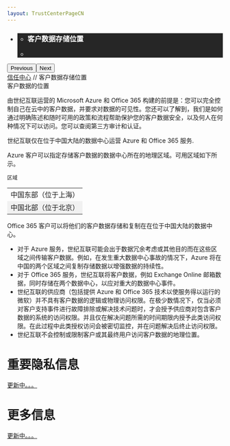 ```yaml
---
layout: TrustCenterPageCN
---
```

<div class="row-fluid">
   <div class="span">
      <div>
         <div id="HeroWrapper" data-cols="1" data-view1="1" data-view2="1" data-view3="1" data-view4="1" class="row-fluid wider hero grid-container">
            <div class="span bp0-col-1-1 bp1-col-1-1 bp2-col-1-1 bp3-col-1-1">
               <div bi:type="slideshow" class="slideshow slideshow-hero hero" xmlns:bi="urn:schemas-microsoft-com:mscom:bi">
                  <ul bi:type="list" class="slides">
                     <li id="slide-1" bi:index="0" selectBi="">
                        <div class="heroitem light-foreground" bi:type="heroitem">
                           <div class="media" bi:parenttitle="t1">
                              <a href="" bi:track="False" bi:titleflag="t1" bi:index="0">
                                 <div data-picture="" data-alt="You are in control of your data" data-disable-swap-below="">
                                    <div data-src="https://c.s-microsoft.com/en-us/CMSImages/MS_TrustCenter_Privacy_Header.jpg?version=dc9c5b9b-c334-7922-892a-15c2cd65053d"></div>
                                    <noscript></noscript>
                                 </div>
                              </a>
                           </div>
                           <div class="text" bi:type="cta">
                              <div class="text-container">
                                 <div class="box" style="background: rgba(0,0,0,.85); color: #FFFFFF;">
                                    <ul bi:type="list" class="headerCaption subpageHeaderCaption">
                                       <li class="box-title">
                                          <h3 class="box-title" bi:type="title" bi:title="t1" style="color: #FFFFFF;">客户数据存储位置</h3>
                                       </li>
                                       <li class="box-actions box-description"><a target="_self" class="mscom-link" href=""></a></li>
                                    </ul>
                                 </div>
                              </div>
                           </div>
                        </div>
                     </li>
                  </ul>
                  <div class="navigation international" bi:track="false">
                     <div class="grid-container settop" data-title-text="Go To Slide "></div>
                  </div>
                  <div class="prev-next" bi:track="false"><button class="prev"><span class="icon-left" aria-hidden="true"></span><span class="screen-reader-text">Previous</span></button><button class="next"><span class="icon-right" aria-hidden="true"></span><span class="screen-reader-text">Next</span></button></div>
                  <div id="play-pause" class="play-pause" style="display:none">
                     <div class="pause"><button id="pauseButton" class="pause_button"><span class="icon-pause" aria-hidden="true"></span><span class="screen-reader-text">Pause</span></button></div>
                     <div class="play"><button id="playButton" class="play_button"><span class="icon-play" aria-hidden="true"></span><span class="screen-reader-text">Play</span></button></div>
                  </div>
               </div>
            </div>
         </div>
         <div id="BreadcrumbWrapper" data-cols="1" data-view1="1" data-view2="1" data-view3="1" data-view4="1" class="row-fluid grid-container mscom-grid-container breadcrumbs">
            <div class="span bp0-col-1-1 bp1-col-1-1 bp2-col-1-1 bp3-col-1-1"><a target="_self" class="mscom-link" href="../default-cn.html">信任中心</a> // 客户数据存储位置
            </div>
         </div>
         <div id="ContentWrapper" data-cols="2" data-view1="1" data-view2="2" data-view3="2" data-view4="2" class="row-fluid subpageBody">
            <div class="span bp0-col-1-1 bp2-col-2-1 bp3-col-2-1 bp1-col-2-2">
              <label>客户数据的位置</label>
              <p>由世纪互联运营的 Microsoft Azure 和 Office 365 构建的前提是：您可以完全控制自己在云中的客户数据，并要求对数据的可见性。您还可以了解到，我们是如何通过明确陈述和随时可用的政策和流程帮助保护您的客户数据安全，以及何人在何种情况下可以访问。您可以查阅第三方审计和认证。
              </p>
              <p>世纪互联仅在位于中国大陆的数据中心运营 Azure 和 Office 365 服务.</p>
              <p>Azure 客户可以指定存储客户数据的数据中心所在的地理区域。可用区域如下所示。</p>
              <p style="font-size:12px">区域</p>
              <p>
              <table border="0" cellspacing="0" cellpadding="0" class="table">
                <tbody>
                  <tr>
                    <td style="">中国东部（位于上海）</td>
                  </tr>
                  <tr>
                    <td style="background:#f1f1f1">中国北部（位于北京）</td>
                  </tr>
                </tbody>
              </table>
              </p>
              <p>Office 365 客户可以将他们的客户数据存储和复制在在位于中国大陆的数据中心。</p>
              <ul>
                 <li>对于 Azure 服务，世纪互联可能会出于数据冗余考虑或其他目的而在这些区域之间传输客户数据。例如，在发生重大数据中心事故的情况下，Azure 将在中国的两个区域之间复制存储数据以增强数据的持续性。</li>
                 <li>对于 Office 365 服务，世纪互联将客户数据，例如 Exchange Online 邮箱数据，同时存储在两个数据中心，以应对重大的数据中心事件。</li>
                 <li>世纪互联的供应商（包括提供 Azure 和 Office 365 技术以使服务得以运行的微软）并不具有客户数据的逻辑或物理访问权限。在极少数情况下，仅当必须对客户支持事件进行故障排除或解决技术问题时，才会授予供应商对包含客户数据的系统的访问权限。并且仅在解决问题所需的时间期限内授予此类访问权限。在此过程中此类授权访问会被密切监控，并在问题解决后终止访问权限。</li>
                 <li>世纪互联不会控制或限制客户或其最终用户访问客户数据的地理位置。</li>
              </ul>
                 </div>
            <div class="span bp0-col-1-1 bp2-col-2-1 bp3-col-2-1 bp1-col-2-2 bp0-clear bp1-clear">
               <div data-cols="1" data-view1="1" data-view2="1" data-view3="1" data-view4="1" class="row-fluid" id="key_privacy_info">
                  <div class="span bp0-col-1-1 bp1-col-1-1 bp2-col-1-1 bp3-col-1-1">
                     <h1>重要隐私信息</h1>
                     <label><a target="_self" class="mscom-link" href="#">更新中。。。</a></label><br/>
                  </div>
               </div>
               <div id="SideBarWrapper" data-cols="1" data-view1="1" data-view2="1" data-view3="1" data-view4="1" class="row-fluid">
                  <div id="HelpfulInformation" class="span bp0-col-1-1 bp1-col-1-1 bp2-col-1-1 bp3-col-1-1">
                     <h1>更多信息</h1>
                     <label><a target="_self" class="mscom-link" href="#">更新中。。。</a></label><br/>
                  </div>
               </div>
            </div>
         </div>
      </div>
   </div>
</div>
<div class="row-fluid" data-view4="1" data-view3="1" data-view2="1" data-view1="1" data-cols="1">
   <div class="span bp0-col-1-1 bp1-col-1-1 bp2-col-1-1 bp3-col-1-1"></div>
</div>
